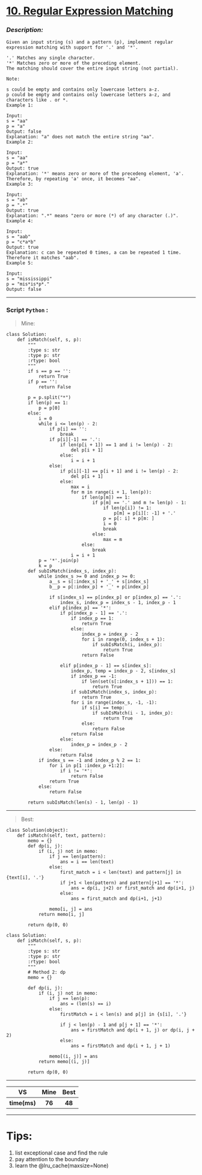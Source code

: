 
#  **[ 10. Regular Expression Matching]( https://leetcode.com/problems/regular-expression-matching/description/ )**

### *Description:*

    Given an input string (s) and a pattern (p), implement regular expression matching with support for '.' and '*'.

    '.' Matches any single character.
    '*' Matches zero or more of the preceding element.
    The matching should cover the entire input string (not partial).

    Note:

    s could be empty and contains only lowercase letters a-z.
    p could be empty and contains only lowercase letters a-z, and characters like . or *.
    Example 1:

    Input:
    s = "aa"
    p = "a"
    Output: false
    Explanation: "a" does not match the entire string "aa".
    Example 2:

    Input:
    s = "aa"
    p = "a*"
    Output: true
    Explanation: '*' means zero or more of the precedeng element, 'a'. Therefore, by repeating 'a' once, it becomes "aa".
    Example 3:

    Input:
    s = "ab"
    p = ".*"
    Output: true
    Explanation: ".*" means "zero or more (*) of any character (.)".
    Example 4:

    Input:
    s = "aab"
    p = "c*a*b"
    Output: true
    Explanation: c can be repeated 0 times, a can be repeated 1 time. Therefore it matches "aab".
    Example 5:

    Input:
    s = "mississippi"
    p = "mis*is*p*."
    Output: false
---


### Script `Python` :

> Mine:
```
class Solution:
    def isMatch(self, s, p):
        """
        :type s: str
        :type p: str
        :rtype: bool
        """
        if s == p == '':
            return True
        if p == '':
            return False

        p = p.split("*")
        if len(p) == 1:
            p = p[0]
        else:
            i = 0
            while i <= len(p) - 2:
                if p[i] == '':
                    break
                if p[i][-1] == '.':
                    if len(p[i + 1]) == 1 and i != len(p) - 2:
                        del p[i + 1]
                    else:
                        i = i + 1
                else:
                    if p[i][-1] == p[i + 1] and i != len(p) - 2:
                        del p[i + 1]
                    else:
                        max = i
                        for m in range(i + 1, len(p)):
                            if len(p[m]) == 1:
                                if p[m] == '.' and m != len(p) - 1:
                                    if len(p[i]) != 1:
                                        p[m] = p[i][: -1] + '.'
                                    p = p[: i] + p[m: ]
                                    i = 0
                                    break
                                else:
                                    max = m
                            else:
                                break
                        i = i + 1
            p = '*'.join(p)
            k = p
        def subIsMatch(index_s, index_p):
            while index_s >= 0 and index_p >= 0:
                a__s = s[:index_s] + '_' + s[index_s]
                b__p = p[:index_p] + '_' + p[index_p]

                if s[index_s] == p[index_p] or p[index_p] == '.':
                    index_s, index_p = index_s - 1, index_p - 1
                elif p[index_p] == '*':
                    if p[index_p - 1] == '.':
                        if index_p == 1:
                            return True
                        else:
                            index_p = index_p - 2
                            for i in range(0, index_s + 1):
                                if subIsMatch(i, index_p):
                                    return True
                            return False

                    elif p[index_p - 1] == s[index_s]:
                        index_p, temp = index_p - 2, s[index_s]
                        if index_p == -1:
                            if len(set(s[:index_s + 1])) == 1:
                                return True
                        if subIsMatch(index_s, index_p):
                            return True
                        for i in range(index_s, -1, -1):
                            if s[i] == temp:
                                if subIsMatch(i - 1, index_p):
                                    return True
                            else:
                                return False
                        return False
                    else:
                        index_p = index_p - 2
                else:
                    return False
            if index_s == -1 and index_p % 2 == 1:
                for i in p[1 :index_p +1:2]:
                    if i != '*':
                        return False
                return True
            else:
                return False

        return subIsMatch(len(s) - 1, len(p) - 1)
```
___

                        
> Best:
```
class Solution(object):
    def isMatch(self, text, pattern):
        memo = {}
        def dp(i, j):
            if (i, j) not in memo:
                if j == len(pattern):
                    ans = i == len(text)
                else:
                    first_match = i < len(text) and pattern[j] in {text[i], '.'}
                    if j+1 < len(pattern) and pattern[j+1] == '*':
                        ans = dp(i, j+2) or first_match and dp(i+1, j)
                    else:
                        ans = first_match and dp(i+1, j+1)

                memo[i, j] = ans
            return memo[i, j]

        return dp(0, 0)
```

```
class Solution:
    def isMatch(self, s, p):
        """
        :type s: str
        :type p: str
        :rtype: bool
        """
        # Method 2: dp
        memo = {}
        
        def dp(i, j):
            if (i, j) not in memo:
                if j == len(p):
                    ans = (len(s) == i)
                else:
                    firstMatch = i < len(s) and p[j] in {s[i], '.'}
                
                    if j < len(p) - 1 and p[j + 1] == '*':
                        ans = firstMatch and dp(i + 1, j) or dp(i, j + 2)
                    else:
                        ans = firstMatch and dp(i + 1, j + 1)
                    
                memo[(i, j)] = ans                
            return memo[(i, j)]
        
        return dp(0, 0)
```
___
 

<table>
  <tr>
    <th>VS</th>
    <th>Mine</th>
    <th>Best</th>
  </tr>
    <tr>
    <th>time(ms)</th>
    <th>76</th>
    <th>48</th>
<table>

___

# Tips:
1. list exceptional case and find the rule
2. pay attention to the boundary
3. learn the @lru_cache(maxsize=None)




        
